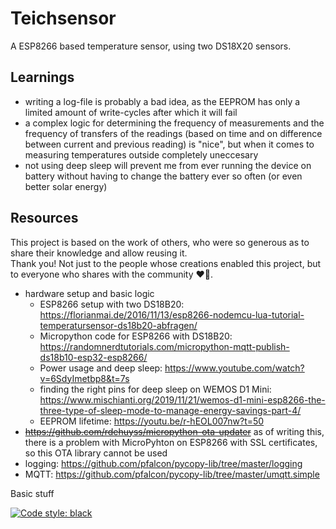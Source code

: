 # Teichsensor
A ESP8266 based temperature sensor, using two DS18X20 sensors.

## Learnings
- writing a log-file is probably a bad idea, as the EEPROM has only a
  limited amount of write-cycles after which it will fail
- a complex logic for determining the frequency of measurements and the
  frequency of transfers of the readings (based on time and on
  difference between current and previous reading) is "nice", but when
  it comes to measuring temperatures outside completely uneccesary
- not using deep sleep will prevent me from ever running the device on
  battery without having to change the battery ever so often (or even
  better solar energy)
  
## Resources
This project is based on the work of others, who were so generous as to
share their knowledge and allow reusing it.  
Thank you! Not just to the people whose creations enabled this project,
but to everyone who shares with the community ♥🙏.

- hardware setup and basic logic
  - ESP8266 setup with two DS18B20:
    https://florianmai.de/2016/11/13/esp8266-nodemcu-lua-tutorial-temperatursensor-ds18b20-abfragen/
  - Micropython code for ESP8266 with DS18B20:
    https://randomnerdtutorials.com/micropython-mqtt-publish-ds18b10-esp32-esp8266/
  - Power usage and deep sleep:
    https://www.youtube.com/watch?v=6SdyImetbp8&t=7s
  - finding the right pins for deep sleep on WEMOS D1 Mini:
    https://www.mischianti.org/2019/11/21/wemos-d1-mini-esp8266-the-three-type-of-sleep-mode-to-manage-energy-savings-part-4/
  - EEPROM lifetime: https://youtu.be/r-hEOL007nw?t=50
- ~~https://github.com/rdehuyss/micropython-ota-updater~~ as of writing
  this, there is a problem with MicroPyhton on ESP8266 with SSL
  certificates, so this OTA library cannot be used
- logging: https://github.com/pfalcon/pycopy-lib/tree/master/logging
- MQTT: https://github.com/pfalcon/pycopy-lib/tree/master/umqtt.simple

Basic stuff

[![Code style:
black](https://img.shields.io/badge/code%20style-black-000000.svg)](https://github.com/psf/black)